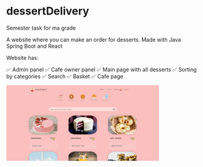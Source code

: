# dessertDelivery
Semester task for ma grade

A website where you can make an order for desserts. Made with Java Spring Boot and React

Website has:

✅ Admin panel
✅ Cafe owner panel
✅ Main page with all desserts
✅ Sorting by categories
✅ Search
✅ Basket
✅ Cafe page

<img src="img/image1.JPG" width="80%" />
